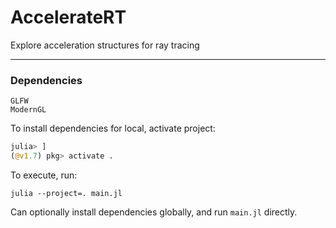 # AccelerateRT
Explore acceleration structures for ray tracing

------

### Dependencies

```
GLFW
ModernGL
```
To install dependencies for local, activate project:
```julia
julia> ]
(@v1.7) pkg> activate .
```

To execute, run:
```
julia --project=. main.jl
```

Can optionally install dependencies globally, and run `main.jl` directly. 